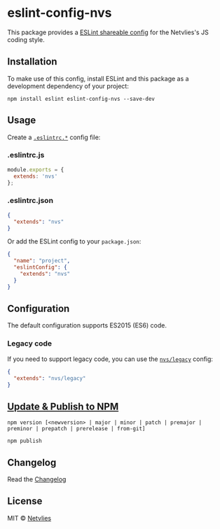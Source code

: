 # eslint-config-nvs

This package provides a [ESLint shareable config](http://eslint.org/docs/developer-guide/shareable-configs) for the Netvlies's JS coding style.

## Installation

To make use of this config, install ESLint and this package as a development dependency of your project:

```npm install eslint eslint-config-nvs --save-dev```

## Usage

Create a [`.eslintrc.*`](http://eslint.org/docs/user-guide/configuring#configuration-file-formats) config file:

### .eslintrc.js
```js
module.exports = {
  extends: 'nvs'
};
```

### .eslintrc.json
```json
{
  "extends": "nvs"
}
```

Or add the ESLint config to your `package.json`:

```json
{
  "name": "project",
  "eslintConfig": {
    "extends": "nvs"
  }
}
```

## Configuration

The default configuration supports ES2015 (ES6) code.

### Legacy code

If you need to support legacy code, you can use the [`nvs/legacy`](legacy.js) config:

```json
{
  "extends": "nvs/legacy"
}
```

## [Update & Publish to NPM](https://docs.npmjs.com/cli/version)
```npm version [<newversion> | major | minor | patch | premajor | preminor | prepatch | prerelease | from-git]```

```npm publish```

## Changelog

Read the [Changelog](CHANGELOG.md)

## License

MIT © [Netvlies](http://netvlies.nl)
